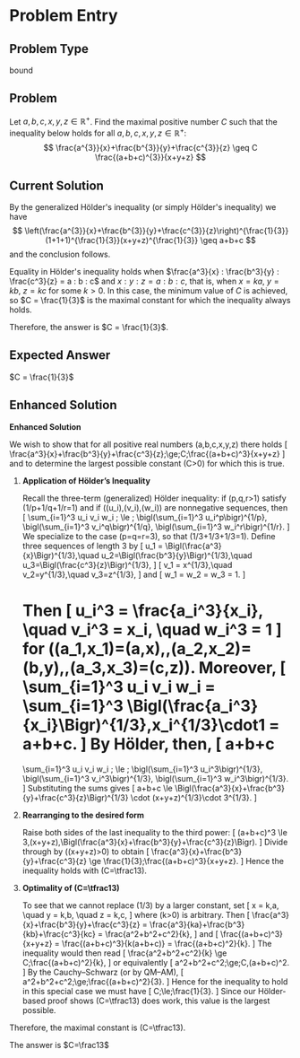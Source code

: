 # Problem Entry

## Problem Type
bound

## Problem
Let $a, b, c, x, y, z \in \mathbb{R}^{+}$. Find the maximal positive number $C$ such that the inequality below holds for all $a, b, c, x, y, z \in \mathbb{R}^{+}$:
$$
\frac{a^{3}}{x}+\frac{b^{3}}{y}+\frac{c^{3}}{z} \geq C \frac{(a+b+c)^{3}}{x+y+z}
$$

## Current Solution
By the generalized Hölder's inequality (or simply Hölder's inequality) we have
$$
\left(\frac{a^{3}}{x}+\frac{b^{3}}{y}+\frac{c^{3}}{z}\right)^{\frac{1}{3}}(1+1+1)^{\frac{1}{3}}(x+y+z)^{\frac{1}{3}} \geq a+b+c
$$
and the conclusion follows.

Equality in Hölder's inequality holds when $\frac{a^3}{x} : \frac{b^3}{y} : \frac{c^3}{z} = a : b : c$ and $x : y : z = a : b : c$, that is, when $x = ka$, $y = kb$, $z = kc$ for some $k > 0$. In this case, the minimum value of $C$ is achieved, so $C = \frac{1}{3}$ is the maximal constant for which the inequality always holds.

Therefore, the answer is $C = \frac{1}{3}$.

## Expected Answer
$C = \frac{1}{3}$

## Enhanced Solution
**Enhanced Solution**

We wish to show that for all positive real numbers \(a,b,c,x,y,z\) there holds
\[
\frac{a^3}{x}+\frac{b^3}{y}+\frac{c^3}{z}\;\ge\;C\;\frac{(a+b+c)^3}{x+y+z}
\]
and to determine the largest possible constant \(C>0\) for which this is true.

1.  **Application of Hölder’s Inequality**

    Recall the three-term (generalized) Hölder inequality: if \(p,q,r>1\) satisfy \(1/p+1/q+1/r=1\) and if \((u_i),(v_i),(w_i)\) are nonnegative sequences, then
    \[
    \sum_{i=1}^3 u_i v_i w_i
    \;
    \le
    \;
    \bigl(\sum_{i=1}^3 u_i^p\bigr)^{1/p}\,
    \bigl(\sum_{i=1}^3 v_i^q\bigr)^{1/q}\,
    \bigl(\sum_{i=1}^3 w_i^r\bigr)^{1/r}.
    \]
    We specialize to the case \(p=q=r=3\), so that \(1/3+1/3+1/3=1\).  Define three sequences of length 3 by
    \[
    u_1 = \Bigl(\frac{a^3}{x}\Bigr)^{1/3},\quad u_2=\Bigl(\frac{b^3}{y}\Bigr)^{1/3},\quad u_3=\Bigl(\frac{c^3}{z}\Bigr)^{1/3},
    \]
    \[
    v_1 = x^{1/3},\quad v_2=y^{1/3},\quad v_3=z^{1/3},
    \]
    and
    \[
    w_1 = w_2 = w_3 = 1.
    \]

    Then
    \[
    u_i^3 = \frac{a_i^3}{x_i},
    \quad
    v_i^3 = x_i,
    \quad
    w_i^3 = 1
    \]
    for \((a_1,x_1)=(a,x),\,(a_2,x_2)=(b,y),\,(a_3,x_3)=(c,z)\).  Moreover,
    \[
    \sum_{i=1}^3 u_i v_i w_i
    = \sum_{i=1}^3 \Bigl(\frac{a_i^3}{x_i}\Bigr)^{1/3}\,x_i^{1/3}\cdot1
    = a+b+c.
    \]
    By Hölder, then,
    \[
    a+b+c
    =
    \sum_{i=1}^3 u_i v_i w_i
    \;
    \le
    \;
    \bigl(\sum_{i=1}^3 u_i^3\bigr)^{1/3}\,
    \bigl(\sum_{i=1}^3 v_i^3\bigr)^{1/3}\,
    \bigl(\sum_{i=1}^3 w_i^3\bigr)^{1/3}.
    \]
    Substituting the sums gives
    \[
    a+b+c
    \le
    \Bigl(\frac{a^3}{x}+\frac{b^3}{y}+\frac{c^3}{z}\Bigr)^{1/3}
    \cdot (x+y+z)^{1/3}\cdot 3^{1/3}.
    \]

2.  **Rearranging to the desired form**

    Raise both sides of the last inequality to the third power: 
    \[
    (a+b+c)^3
    \le
    3\,(x+y+z)\,\Bigl(\frac{a^3}{x}+\frac{b^3}{y}+\frac{c^3}{z}\Bigr).
    \]
    Divide through by \((x+y+z)>0\) to obtain
    \[
    \frac{a^3}{x}+\frac{b^3}{y}+\frac{c^3}{z}
    \ge
    \frac{1}{3}\;\frac{(a+b+c)^3}{x+y+z}.
    \]
    Hence the inequality holds with \(C=\tfrac13\).

3.  **Optimality of \(C=\tfrac13\)**

    To see that we cannot replace \(1/3\) by a larger constant, set
    \[
    x = k\,a,
    \quad y = k\,b,
    \quad z = k\,c,
    \]
    where \(k>0\) is arbitrary.  Then
    \[
    \frac{a^3}{x}+\frac{b^3}{y}+\frac{c^3}{z}
    = \frac{a^3}{ka}+\frac{b^3}{kb}+\frac{c^3}{kc}
    = \frac{a^2+b^2+c^2}{k},
    \]
    and
    \[
    \frac{(a+b+c)^3}{x+y+z}
    = \frac{(a+b+c)^3}{k(a+b+c)}
    = \frac{(a+b+c)^2}{k}.
    \]
    The inequality would then read
    \[
    \frac{a^2+b^2+c^2}{k}
    \ge
    C\;\frac{(a+b+c)^2}{k},
    \]
    or equivalently
    \[
    a^2+b^2+c^2\;\ge\;C\,(a+b+c)^2.
    \]
    By the Cauchy–Schwarz (or by QM–AM),
    \[
    a^2+b^2+c^2\;\ge\;\frac{(a+b+c)^2}{3}.
    \]
    Hence for the inequality to hold in this special case we must have
    \[
    C\;\le\;\frac{1}{3}.
    \]
    Since our Hölder‐based proof shows \(C=\tfrac13\) does work, this value is the largest possible.

Therefore, the maximal constant is \(C=\tfrac13\).

The answer is $C=\frac13$
